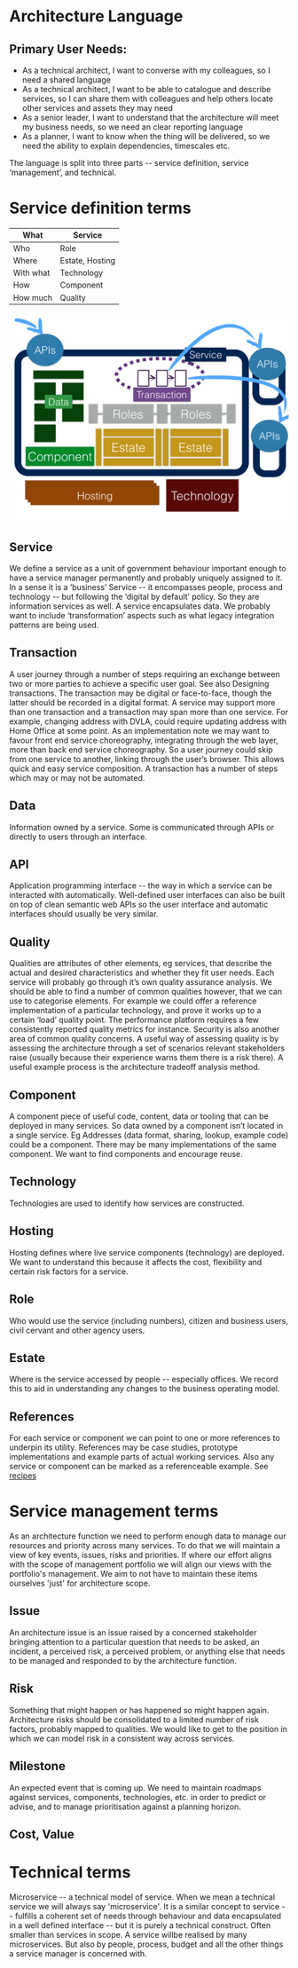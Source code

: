 
Architecture Language
=====================


## Primary User Needs:
 * As a technical architect, I want to converse with my colleagues, so I need a shared language
 * As a technical architect, I want to be able to catalogue and describe services, so I can share them with colleagues and help others locate other services and assets they may need
 * As a senior leader, I want to understand that the architecture will meet my business needs, so we need an clear reporting language
 * As a planner, I want to know when the thing will be delivered, so we need the ability to explain dependencies, timescales etc.

The language is split into three parts -- service definition, service ‘management’, and technical.

Service definition terms
========================

| What      |  Service          |
| ----      |  -------          |
| Who       | Role              |
| Where     | Estate, Hosting   |
| With what | Technology        |
| How       | Component         |
| How much  | Quality           |

![Structure of a service](structure.jpg)

Service
-------
We define a service as a unit of government behaviour important enough to have a service manager permanently and probably uniquely assigned to it. In a sense it is a ‘business’ Service -- it encompasses people, process and technology -- but following the ‘digital by default’ policy. So they are information services as well.
A service encapsulates data.
We probably want to include ‘transformation’ aspects such as what legacy integration patterns are being used.

Transaction
-----------
A user journey through a number of steps requiring an exchange between two or more parties to achieve a specific user goal. See also Designing transactions. The transaction may be digital or face-to-face, though the latter should be recorded in a digital format.
A service may support more than one transaction and a transaction may span more than one service. For example, changing address with DVLA, could require updating address with Home Office at some point.
As an implementation note we may want to favour front end service choreography, integrating through the web layer, more than back end service choreography. So a user journey could skip from one service to another, linking through the user’s browser. This allows quick and easy service composition. 
A transaction has a number of steps which may or may not be automated.

Data
----
Information owned by a service. Some is communicated through APIs or directly to users through an interface.

API
---
Application programming interface -- the way in which a service can be interacted with automatically. Well-defined user interfaces can also be built on top of clean semantic web APIs so the user interface and automatic interfaces should usually be very similar.

Quality
-------
Qualities are attributes of other elements, eg services, that describe the actual and desired characteristics and whether they fit user needs. Each service will probably go through it’s own quality assurance analysis. We should be able to find a number of common qualities however, that we can use to categorise elements.
For example we could offer a reference implementation of a particular technology, and prove it works up to a certain ‘load’ quality point. The performance platform requires a few consistently reported quality metrics for instance. Security is also another area of common quality concerns.
A useful way of assessing quality is by assessing the architecture through a set of scenarios relevant stakeholders raise (usually because their experience warns them there is a risk there). A useful example process is the architecture tradeoff analysis method.

Component
---------
A component piece of useful code, content, data or tooling that can be deployed in many services. So data owned by a component isn’t located in a single service. Eg Addresses (data format, sharing, lookup, example code) could be a component. There may be many implementations of the same component. We want to find components and encourage reuse.

Technology
----------
Technologies are used to identify how services are constructed.

Hosting
-------
Hosting defines where live service components (technology) are deployed. We want to understand this because it affects the cost, flexibility and certain risk factors for a service.

Role
----
Who would use the service (including numbers), citizen and business users, civil cervant and other agency users.

Estate
------
Where is the service accessed by people -- especially offices. We record this to aid in understanding any changes to the business operating model.

References
----------
For each service or component we can point to one or more references to underpin its utility. References may be case studies, prototype implementations and example parts of actual working services. Also any service or component can be marked as a referenceable example. See [recipes](../recipes)

Service management terms
========================

As an architecture function we need to perform enough data to manage our resources and priority across many services. To do that we will maintain a view of key events, issues, risks and priorities. If where our effort aligns with the scope of management portfolio we will align our views with the portfolio's management. We aim to not have to maintain these items ourselves 'just' for architecture scope.
 
Issue
-----
An architecture issue is an issue raised by a concerned stakeholder bringing attention to a particular question that needs to be asked, an incident, a perceived risk, a perceived problem, or anything else that needs to be managed and responded to by the architecture function.

Risk
----
Something that might happen or has happened so might happen again. Architecture risks should be consolidated to a limited number of risk factors, probably mapped to qualities. We would like to get to the position in which we can model risk in a consistent way across services. 

Milestone
---------
An expected event that is coming up. We need to maintain roadmaps against services, components, technologies, etc. in order to predict or advise, and to manage prioritisation against a planning horizon.

Cost, Value
-----------

Technical terms
===============


Microservice -- a technical model of service. When we mean a technical service we will always say 'microservice'. It is a similar concept to service -- fulfills a coherent set of needs through behaviour and data encapsulated in a well defined interface -- but it is purely a technical construct. Often smaller than services in scope. 
 A service willbe realised by many microservices. But also by people, process, budget and all the other things a service manager is concerned with. 


